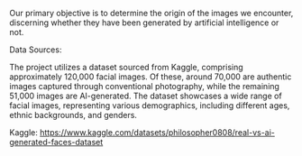 Our primary objective is to determine the origin of the images we encounter, discerning whether they have been generated by artificial intelligence or not.

Data Sources:

The project utilizes a dataset sourced from Kaggle, comprising approximately 120,000 facial images. Of these, around 70,000 are authentic images captured through conventional photography, while the remaining 51,000 images are AI-generated. The dataset showcases a wide range of facial images, representing various demographics, including different ages, ethnic backgrounds, and genders.

Kaggle: https://www.kaggle.com/datasets/philosopher0808/real-vs-ai-generated-faces-dataset
